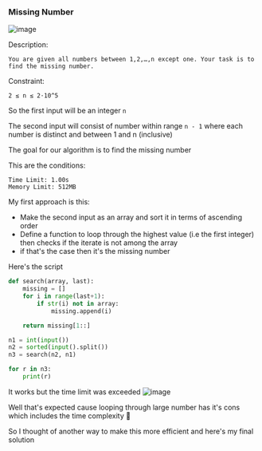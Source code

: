 <h3>Missing Number </h3>

![image](https://github.com/h4ckyou/h4ckyou.github.io/assets/127159644/1d51fec6-84e5-4e96-81f3-2817c2c28f9e)

Description:

```
You are given all numbers between 1,2,…,n except one. Your task is to find the missing number.
```

Constraint:

```
2 ≤ n ≤ 2⋅10^5
```

So the first input will be an integer `n`

The second input will consist of number within range `n - 1` where each number is distinct and between 1 and n (inclusive)

The goal for our algorithm is to find the missing number

This are the conditions:

```
Time Limit: 1.00s
Memory Limit: 512MB
```

My first approach is this:
- Make the second input as an array and sort it in terms of ascending order
- Define a function to loop through the highest value (i.e the first integer) then checks if the iterate is not among the array
- if that's the case then it's the missing number

Here's the script

```python
def search(array, last):
    missing = []
    for i in range(last+1):
        if str(i) not in array:
            missing.append(i)

    return missing[1::]

n1 = int(input())
n2 = sorted(input().split())
n3 = search(n2, n1)

for r in n3:
    print(r)
```

It works but the time limit was exceeded
![image](https://github.com/h4ckyou/h4ckyou.github.io/assets/127159644/fb80bac9-5f24-4bd2-9d38-ebfd59c7efe8)

Well that's expected cause looping through large number has it's cons which includes the time complexity 🙂

So I thought of another way to make this more efficient and here's my final solution
